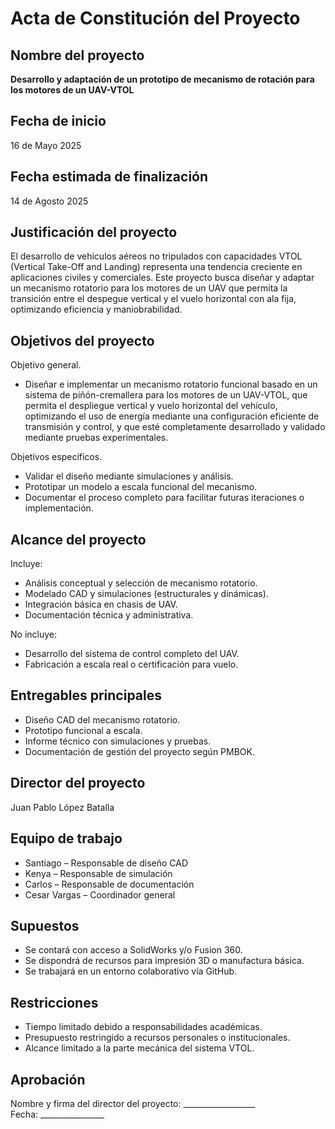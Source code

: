 # Acta de Constitución del Proyecto

## Nombre del proyecto
**Desarrollo y adaptación de un prototipo de mecanismo de rotación para los motores de un UAV-VTOL**

## Fecha de inicio
16 de Mayo 2025

## Fecha estimada de finalización
14 de Agosto 2025

## Justificación del proyecto
El desarrollo de vehículos aéreos no tripulados con capacidades VTOL (Vertical Take-Off and Landing) representa una tendencia creciente en aplicaciones civiles y comerciales. Este proyecto busca diseñar y adaptar un mecanismo rotatorio para los motores de un UAV que permita la transición entre el despegue vertical y el vuelo horizontal con ala fija, optimizando eficiencia y maniobrabilidad.

## Objetivos del proyecto
Objetivo general.
- Diseñar e implementar un mecanismo rotatorio funcional basado en un sistema de piñón-cremallera para los motores de un UAV-VTOL, que permita el despliegue vertical y vuelo horizontal del vehículo, optimizando el uso de energía mediante una configuración eficiente de transmisión y control, y que esté completamente desarrollado y validado mediante pruebas experimentales.

Objetivos específicos.
- Validar el diseño mediante simulaciones y análisis.
- Prototipar un modelo a escala funcional del mecanismo.
- Documentar el proceso completo para facilitar futuras iteraciones o implementación.

## Alcance del proyecto
Incluye:
- Análisis conceptual y selección de mecanismo rotatorio.
- Modelado CAD y simulaciones (estructurales y dinámicas).
- Integración básica en chasis de UAV.
- Documentación técnica y administrativa.
  
No incluye:
- Desarrollo del sistema de control completo del UAV.
- Fabricación a escala real o certificación para vuelo.

## Entregables principales
- Diseño CAD del mecanismo rotatorio.
- Prototipo funcional a escala.
- Informe técnico con simulaciones y pruebas.
- Documentación de gestión del proyecto según PMBOK.

## Director del proyecto
Juan Pablo López Batalla

## Equipo de trabajo
- Santiago – Responsable de diseño CAD
- Kenya – Responsable de simulación
- Carlos – Responsable de documentación
- Cesar Vargas – Coordinador general

## Supuestos
- Se contará con acceso a SolidWorks y/o Fusion 360.
- Se dispondrá de recursos para impresión 3D o manufactura básica.
- Se trabajará en un entorno colaborativo vía GitHub.

## Restricciones
- Tiempo limitado debido a responsabilidades académicas.
- Presupuesto restringido a recursos personales o institucionales.
- Alcance limitado a la parte mecánica del sistema VTOL.

## Aprobación
Nombre y firma del director del proyecto: __________________  
Fecha: ________________
